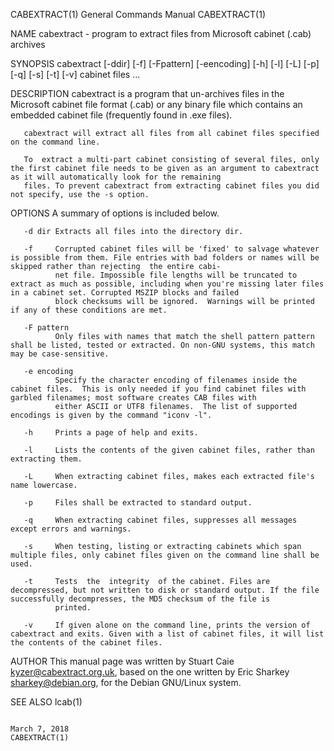 CABEXTRACT(1)                                                                       General Commands Manual                                                                       CABEXTRACT(1)

NAME
       cabextract - program to extract files from Microsoft cabinet (.cab) archives

SYNOPSIS
       cabextract [-ddir] [-f] [-Fpattern] [-eencoding] [-h] [-l] [-L] [-p] [-q] [-s] [-t] [-v]  cabinet files ...

DESCRIPTION
       cabextract is a program that un-archives files in the Microsoft cabinet file format (.cab) or any binary file which contains an embedded cabinet file (frequently found in .exe files).

       cabextract will extract all files from all cabinet files specified on the command line.

       To  extract a multi-part cabinet consisting of several files, only the first cabinet file needs to be given as an argument to cabextract as it will automatically look for the remaining
       files. To prevent cabextract from extracting cabinet files you did not specify, use the -s option.

OPTIONS
       A summary of options is included below.

       -d dir Extracts all files into the directory dir.

       -f     Corrupted cabinet files will be 'fixed' to salvage whatever is possible from them. File entries with bad folders or names will be skipped rather than rejecting  the entire cabi‐
              net file. Impossible file lengths will be truncated to extract as much as possible, including when you're missing later files in a cabinet set. Corrupted MSZIP blocks and failed
              block checksums will be ignored.  Warnings will be printed if any of these conditions are met.

       -F pattern
              Only files with names that match the shell pattern pattern shall be listed, tested or extracted. On non-GNU systems, this match may be case-sensitive.

       -e encoding
              Specify the character encoding of filenames inside the cabinet files.  This is only needed if you find cabinet files with garbled filenames; most software creates CAB files with
              either ASCII or UTF8 filenames.  The list of supported encodings is given by the command "iconv -l".

       -h     Prints a page of help and exits.

       -l     Lists the contents of the given cabinet files, rather than extracting them.

       -L     When extracting cabinet files, makes each extracted file's name lowercase.

       -p     Files shall be extracted to standard output.

       -q     When extracting cabinet files, suppresses all messages except errors and warnings.

       -s     When testing, listing or extracting cabinets which span multiple files, only cabinet files given on the command line shall be used.

       -t     Tests  the  integrity  of the cabinet. Files are decompressed, but not written to disk or standard output. If the file successfully decompresses, the MD5 checksum of the file is
              printed.

       -v     If given alone on the command line, prints the version of cabextract and exits. Given with a list of cabinet files, it will list the contents of the cabinet files.

AUTHOR
       This manual page was written by Stuart Caie <kyzer@cabextract.org.uk>, based on the one written by Eric Sharkey <sharkey@debian.org>, for the Debian GNU/Linux system.

SEE ALSO
       lcab(1)

                                                                                         March 7, 2018                                                                            CABEXTRACT(1)
